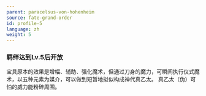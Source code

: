 ```yaml
---
parent: paracelsus-von-hohenheim
source: fate-grand-order
id: profile-5
language: zh
weight: 5
---
```


### 羁绊达到Lv.5后开放

宝具原本的效果是增幅、辅助、强化魔术，但通过刀身的魔力，可瞬间执行仪式魔术，以五种元素为媒介，可以做到短暂地拟似构成神代真乙太。
真乙太（伪）可怕的威力能粉碎周围。
